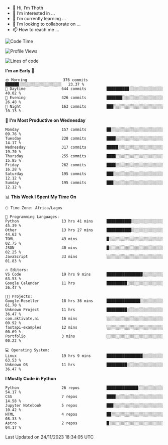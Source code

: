 <!---
thoth2357/thoth2357 is a ✨ special ✨ repository because its `README.md` (this file) appears on your GitHub profile.
You can click the Preview link to take a look at your changes.
--->

- 👋 Hi, I’m Thoth
- 👀 I’m interested in ...
- 🌱 I’m currently learning ...
- 💞️ I’m looking to collaborate on ...
- 📫 How to reach me ...




<!--START_SECTION:waka-->
![Code Time](http://img.shields.io/badge/Code%20Time-2%2C486%20hrs%2036%20mins-blue)

![Profile Views](http://img.shields.io/badge/Profile%20Views-0-blue)

![Lines of code](https://img.shields.io/badge/From%20Hello%20World%20I%27ve%20Written-30.2%20million%20lines%20of%20code-blue)

**I'm an Early 🐤** 

```text
🌞 Morning                376 commits         ██████░░░░░░░░░░░░░░░░░░░   23.37 % 
🌆 Daytime                644 commits         ██████████░░░░░░░░░░░░░░░   40.02 % 
🌃 Evening                426 commits         ███████░░░░░░░░░░░░░░░░░░   26.48 % 
🌙 Night                  163 commits         ███░░░░░░░░░░░░░░░░░░░░░░   10.13 % 
```
📅 **I'm Most Productive on Wednesday** 

```text
Monday                   157 commits         ██░░░░░░░░░░░░░░░░░░░░░░░   09.76 % 
Tuesday                  228 commits         ████░░░░░░░░░░░░░░░░░░░░░   14.17 % 
Wednesday                317 commits         █████░░░░░░░░░░░░░░░░░░░░   19.70 % 
Thursday                 255 commits         ████░░░░░░░░░░░░░░░░░░░░░   15.85 % 
Friday                   262 commits         ████░░░░░░░░░░░░░░░░░░░░░   16.28 % 
Saturday                 195 commits         ███░░░░░░░░░░░░░░░░░░░░░░   12.12 % 
Sunday                   195 commits         ███░░░░░░░░░░░░░░░░░░░░░░   12.12 % 
```


📊 **This Week I Spent My Time On** 

```text
🕑︎ Time Zone: Africa/Lagos

💬 Programming Languages: 
Python                   13 hrs 41 mins      ███████████░░░░░░░░░░░░░░   45.39 % 
Other                    13 hrs 27 mins      ███████████░░░░░░░░░░░░░░   44.63 % 
TOML                     49 mins             █░░░░░░░░░░░░░░░░░░░░░░░░   02.75 % 
JSON                     40 mins             █░░░░░░░░░░░░░░░░░░░░░░░░   02.25 % 
JavaScript               33 mins             ░░░░░░░░░░░░░░░░░░░░░░░░░   01.83 % 

🔥 Editors: 
VS Code                  19 hrs 9 mins       ████████████████░░░░░░░░░   63.53 % 
Google Calendar          11 hrs              █████████░░░░░░░░░░░░░░░░   36.47 % 

🐱‍💻 Projects: 
Google-Reseller          18 hrs 36 mins      ███████████████░░░░░░░░░░   61.70 % 
Unknown Project          11 hrs              █████████░░░░░░░░░░░░░░░░   36.47 % 
com.aktivate.ai          16 mins             ░░░░░░░░░░░░░░░░░░░░░░░░░   00.92 % 
fastapi-examples         12 mins             ░░░░░░░░░░░░░░░░░░░░░░░░░   00.69 % 
Portfolio                3 mins              ░░░░░░░░░░░░░░░░░░░░░░░░░   00.22 % 

💻 Operating System: 
Linux                    19 hrs 9 mins       ████████████████░░░░░░░░░   63.53 % 
Unknown OS               11 hrs              █████████░░░░░░░░░░░░░░░░   36.47 % 
```

**I Mostly Code in Python** 

```text
Python                   26 repos            ██████████████░░░░░░░░░░░   54.17 % 
CSS                      7 repos             ████░░░░░░░░░░░░░░░░░░░░░   14.58 % 
Jupyter Notebook         5 repos             ███░░░░░░░░░░░░░░░░░░░░░░   10.42 % 
HTML                     4 repos             ██░░░░░░░░░░░░░░░░░░░░░░░   08.33 % 
Astro                    2 repos             █░░░░░░░░░░░░░░░░░░░░░░░░   04.17 % 
```




 Last Updated on 24/11/2023 18:34:05 UTC
<!--END_SECTION:waka-->
<!--![](http://github-profile-summary-cards.vercel.app/api/cards/profile-details?username=thoth2357&theme=2077)

![](http://github-profile-summary-cards.vercel.app/api/cards/stats?username=thoth2357&theme=2077)![](http://github-profile-summary-cards.vercel.app/api/cards/productive-time?username=thoth2357&theme=2077&utcOffset=8) -->
